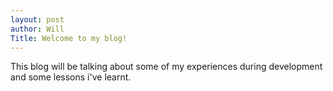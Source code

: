 ```yaml
---
layout: post
author: Will
Title: Welcome to my blog!
---
```


This blog will be talking about some of my experiences during development and some lessons i've learnt.